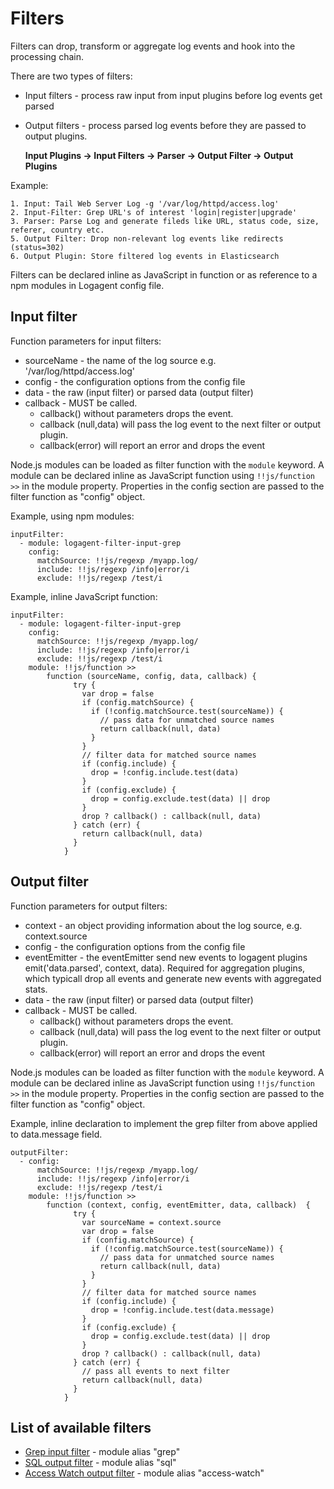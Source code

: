 # Filters

Filters can drop, transform or aggregate log events and hook into the processing chain. 

There are two types of filters:
- Input filters - process raw input from input plugins before log events get parsed
- Output filters - process parsed log events before they are passed to output plugins.


   __Input Plugins -> **Input Filters** -> Parser -> **Output Filter** -> Output Plugins__


Example: 
```
1. Input: Tail Web Server Log -g '/var/log/httpd/access.log'
2. Input-Filter: Grep URL's of interest 'login|register|upgrade'   
3. Parser: Parse Log and generate fileds like URL, status code, size, referer, country etc.
5. Output Filter: Drop non-relevant log events like redirects (status=302)
6. Output Plugin: Store filtered log events in Elasticsearch
```

Filters can be declared inline as JavaScript in function or as reference to a npm modules in Logagent config file. 

## Input filter

Function parameters for input filters:

- sourceName - the name of the log source e.g. '/var/log/httpd/access.log'
- config - the configuration options from the config file 
- data - the raw (input filter) or parsed data (output filter)
- callback - MUST be called. 
  - callback() without parameters drops the event. 
  - callback (null,data) will pass the log event to the next filter or output plugin. 
  - callback(error) will report an error and drops the event

Node.js modules can be loaded as filter function with the ```module``` keyword.
A module can be declared inline as JavaScript function using ```!!js/function >>``` in the module property. Properties in the config section are passed to the filter function as "config" object.

Example, using npm modules: 
```
inputFilter:
  - module: logagent-filter-input-grep
    config:
      matchSource: !!js/regexp /myapp.log/
      include: !!js/regexp /info|error/i
      exclude: !!js/regexp /test/i
```

Example, inline JavaScript function:

```
inputFilter:
  - module: logagent-filter-input-grep
    config:
      matchSource: !!js/regexp /myapp.log/
      include: !!js/regexp /info|error/i
      exclude: !!js/regexp /test/i
    module: !!js/function >> 
    	function (sourceName, config, data, callback) {
			  try {
			    var drop = false
			    if (config.matchSource) {
			      if (!config.matchSource.test(sourceName)) {
			        // pass data for unmatched source names
			        return callback(null, data)
			      }
			    }
			    // filter data for matched source names
			    if (config.include) {
			      drop = !config.include.test(data)
			    }
			    if (config.exclude) {
			      drop = config.exclude.test(data) || drop
			    }
			    drop ? callback() : callback(null, data)
			  } catch (err) {
			    return callback(null, data)
			  }
			}
```

## Output filter

Function parameters for output filters:

- context - an object providing information about the log source, e.g. context.source 
- config - the configuration options from the config file
- eventEmitter - the eventEmitter send new events to logagent plugins emit('data.parsed', context, data). Required for aggregation plugins, which typicall drop all events and generate new events with aggregated stats. 
- data - the raw (input filter) or parsed data (output filter)
- callback - MUST be called. 
  - callback() without parameters drops the event. 
  - callback (null,data) will pass the log event to the next filter or output plugin. 
  - callback(error) will report an error and drops the event

Node.js modules can be loaded as filter function with the ```module``` keyword.
A module can be declared inline as JavaScript function using ```!!js/function >>``` in the module property. Properties in the config section are passed to the filter function as "config" object.

Example, inline declaration to implement the grep filter from above applied to data.message field. 

```
outputFilter:
  - config:
      matchSource: !!js/regexp /myapp.log/
      include: !!js/regexp /info|error/i
      exclude: !!js/regexp /test/i
    module: !!js/function >> 
    	function (context, config, eventEmitter, data, callback)  {
			  try {
			    var sourceName = context.source
			    var drop = false
			    if (config.matchSource) {
			      if (!config.matchSource.test(sourceName)) {
			        // pass data for unmatched source names
			        return callback(null, data)
			      }
			    }
			    // filter data for matched source names
			    if (config.include) {
			      drop = !config.include.test(data.message)
			    }
			    if (config.exclude) {
			      drop = config.exclude.test(data) || drop
			    }
			    drop ? callback() : callback(null, data)
			  } catch (err) {
			    // pass all events to next filter
			    return callback(null, data)
			  }
			}
```

## List of available filters

- [Grep input filter](./input-filter-grep) - module alias "grep"
- [SQL output filter](./output-filter-sql) - module alias "sql"
- [Access Watch output filter](./output-filter-access-watch) - module alias "access-watch"



